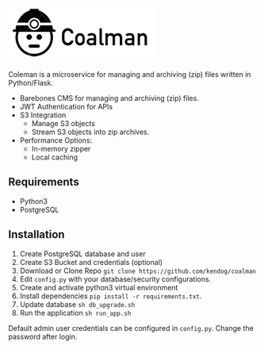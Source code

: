 ![Coalman](https://github.com/kendog/coalman/blob/master/application/static/images/logo-medium.png)
=========

Coleman is a microservice for managing and archiving (zip) files written in Python/Flask.

* Barebones CMS for managing and archiving (zip) files.
* JWT Authentication for APIs
* S3 Integration
  * Manage S3 objects
  * Stream S3 objects into zip archives.
* Performance Options:
  * In-memory zipper
  * Local caching


Requirements
------------
* Python3
* PostgreSQL


Installation
------------
1. Create PostgreSQL database and user
2. Create S3 Bucket and credentials (optional)
3. Download or Clone Repo `git clone https://github.com/kendog/coalman`
4. Edit `config.py` with your database/security configurations.
5. Create and activate python3 virtual environment
6. Install dependencies `pip install -r requirements.txt`.
7. Update database `sh db_upgrade.sh`
8. Run the application `sh run_app.sh`

Default admin user credentials can be configured in `config.py`.
Change the password after login.
